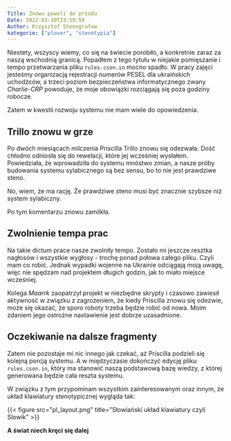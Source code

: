 ```yaml
---
Title: Znowu powoli do przodu
Date: 2022-03-30T23:59:59
Author: Krzysztof Stenografow
kategorie: ["plover", "stenotypia"]
---
```



Niestety, wszyscy wiemy, co się na świecie porobiło, a konkretnie zaraz za naszą wschodnią granicą. Popadłem z tego tytułu w niejakie pomięszanie i tempo przetwarzania pliku `rules.cson.in` mocno spadło. W pracy zajęci jesteśmy organizacją rejestracji numerów PESEL dla ukraińskich uchodźców, a trzeci poziom bezpieczeństwa informatycznego zwany *Charlie-CRP* powoduje, że moje obowiązki rozciągają się poza godziny robocze.

Zatem w kwestii rozwoju systemu nie mam wiele do opowiedzenia.

## Trillo znowu w grze

Po dwóch miesiącach milczenia Priscilla Trillo znowu się odezwała. Dość chłodno odniosła się do rewelacji, które jej wcześniej wysłałem. Powiedziała, że wprowadziła do systemu mnóstwo zmian, a nasze próby budowania systemu sylabicznego są bez sensu, bo to nie jest prawdziwe steno.

No, wiem, że ma rację. Że prawdziwe steno musi być znacznie szybsze niż system sylabiczny.

Po tym komentarzu znowu zamilkła.

## Zwolnienie tempa prac

Na takie dictum prace nasze zwolniły tempo. Zostało mi jeszcze resztka nagłosów i wszystkie wygłosy - trochę ponad połowa całego pliku. Czyli mam co robić. Jednak wypadki wojenne na Ukrainie odciągają moją uwagę, więc nie spędzam nad projektem długich godzin, jak to miało miejsce wcześniej.

Kolega *Maarrk* zaopatrzył projekt w niezbędne skrypty i czasowo zawiesił aktywność w związku z zagrożeniem, że kiedy Priscilla znowu się odezwie, może się okazać, że sporo roboty trzeba będzie robić od nowa. Moim zdaniem jego ostrożne nastawienie jest dobrze uzasadnione.

## Oczekiwanie na dalsze fragmenty

Zatem nie pozostaje mi nic innego jak czekać, aż Priscilla podzieli się kolejną porcją systemu. A w międzyczasie dokończyć edycję pliku `rules.cson.in`, który ma stanowić naszą podstawową bazę wiedzy, z której generowana będzie cała reszta systemu.

W związku z tym przypominam wszystkim zainteresowanym oraz innym, że układ klawiatury stenotypicznej wygląda tak:

{{< figure src="pl_layout.png" title="Słowiański układ klawiatury czyli Slowik" >}}

**A świat niech kręci się dalej**